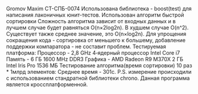 Gromov Maxim
СТ-СПБ-0074
Использована библиотека - boost(test) для написания лаконичных юнит-тестов.
Использован алгоритм быстрой сортировки
Сложность алгоритма зависит от входных данных и в лучшем случае будет равняться O(n×2log2n). В худшем случае O(n^2). 
Существует также среднее значение, это O(n×log2n).
Для упрощения сокращения кода - сортировка от меньшего к большему, добавление поддержки компаратора - не составит проблем.
Тестируемая платформа:
Процессор - 2,8 GHz 4‑ядерный процессор Intel Core i7
Память - 6 ГБ 1600 MHz DDR3
Графика - AMD Radeon R9 M370X 2 ГБ
Intel Iris Pro 1536 МБ
Тестирование алгоритма(время сортировки) 10 раз * 1млрд элементов:
Среднее время - 301с.
P.S. измерение происходили с использованием стандратной библиотеки chrono.
Данная программа является кроссплатформенной. 
